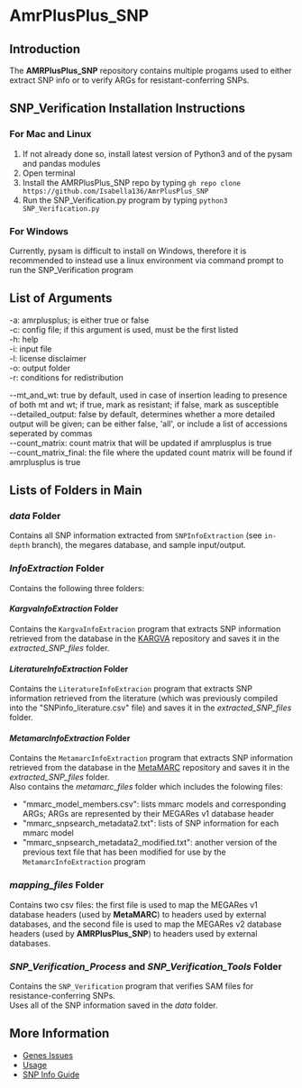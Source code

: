 # AmrPlusPlus_SNP

## Introduction
The **AMRPlusPlus_SNP** repository contains multiple progams used to either extract SNP info or to verify ARGs for resistant-conferring SNPs. 

## SNP_Verification Installation Instructions

### For Mac and Linux

1. If not already done so, install latest version of Python3 and of the pysam and pandas modules
2. Open terminal
3. Install the AMRPlusPlus_SNP repo by typing `gh repo clone https://github.com/Isabella136/AmrPlusPlus_SNP`
4. Run the SNP_Verification.py program by typing `python3 SNP_Verification.py`

### For Windows

Currently, pysam is difficult to install on Windows, therefore it is recommended to instead use a linux environment via command prompt to run the SNP_Verification program

## List of Arguments
-a: amrplusplus; is either true or false  
-c: config file; if this argument is used, must be the first listed  
-h: help  
-i: input file  
-l: license disclaimer  
-o: output folder  
-r: conditions for redistribution  

--mt_and_wt:            true by default, used in case of insertion leading to presence of both mt and wt; if true, mark as resistant; if false, mark as susceptible  
--detailed_output:      false by default, determines whether a more detailed output will be given; can be either false, 'all', or include a list of accessions seperated by commas  
--count_matrix:         count matrix that will be updated if amrplusplus is true  
--count_matrix_final:   the file where the updated count matrix will be found if amrplusplus is true

## Lists of Folders in Main

### *data* Folder
Contains all SNP information extracted from `SNPInfoExtraction` (see `in-depth` branch), the megares database, and sample input/output.

### *InfoExtraction* Folder
Contains the following three folders:

#### *KargvaInfoExtraction* Folder
Contains the `KargvaInfoExtracion` program that extracts SNP information retrieved from the database in the [KARGVA](https://github.com/DataIntellSystLab/KARGVA) repository and saves it in the *extracted_SNP_files* folder. 

#### *LiteratureInfoExtraction* Folder
Contains the `LiteratureInfoExtracion` program that extracts SNP information retrieved from the literature (which was previously compiled into the "SNPinfo_literature.csv" file) and saves it in the *extracted_SNP_files* folder.  

#### *MetamarcInfoExtraction* Folder
Contains the `MetamarcInfoExtraction` program that extracts SNP information retrieved from the database in the [MetaMARC](https://github.com/lakinsm/meta-marc) repository and saves it in the *extracted_SNP_files* folder.  
Also contains the *metamarc_files* folder which includes the folowing files: 
- "mmarc_model_members.csv": lists mmarc models and corresponding ARGs; ARGs are represented by their MEGARes v1 database header
- "mmarc_snpsearch_metadata2.txt": lists of SNP information for each mmarc model 
- "mmarc_snpsearch_metadata2_modified.txt": another version of the previous text file that has been modified for use by the `MetamarcInfoExtraction` program

### *mapping_files* Folder
Contains two csv files: the first file is used to map the MEGARes v1 database headers (used by **MetaMARC**) to headers used by external databases, and the second file is used to map the MEGARes v2 database headers (used by **AMRPlusPlus_SNP**) to headers used by external databases.

### *SNP_Verification_Process* and *SNP_Verification_Tools* Folder
Contains the `SNP_Verification` program that verifies SAM files for resistance-conferring SNPs.  
Uses all of the SNP information saved in the *data* folder.  

## More Information
- [Genes Issues](https://github.com/Isabella136/AmrPlusPlus_SNP/blob/main/genes-issues.md)
- [Usage](https://github.com/Isabella136/AmrPlusPlus_SNP/blob/main/usage.md)
- [SNP Info Guide](https://github.com/Isabella136/AmrPlusPlus_SNP/blob/main/data/SNPInfoGuide.md)
